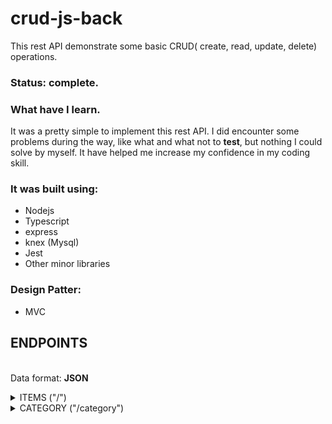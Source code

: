 # crud-js-back

This rest API demonstrate some basic  CRUD( create, read, update, delete) operations.

### Status: complete.

### What have I learn.
 It was a pretty simple to implement this rest API. I did encounter some problems during the way, like what and what not to <b>test</b>, but nothing I could solve by myself.  It have helped me increase my confidence in my coding skill.

### It was built using:
 + Nodejs
 + Typescript
 + express 
 + knex (Mysql)
 + Jest
 + Other minor libraries

### Design Patter:
 + MVC

## ENDPOINTS
 </br>Data format: <b>JSON</b>
 <details><summary>ITEMS ("/")</summary>
 
 ### GET 
  Return a array of items:</br>
  
  <b>RESPONSE</b>
  ```
  [
   {
    id: string,
    name: string,
    stock: number,
    s_price: number,
    b_price: string,
    category: category, // Must exist in the table category.
    description: string
   },
   
   {
    id: string,
    name: string,
    stock: number,
    s_price: number,
    b_price: string,
    category: category, // Must exist in the table category.
    description: string
   }.....
   
  ]
  ```
### POST
 Create a new Item and return a new array of Items.</br>
 
 <b>SEND</b>
  ```
   {
    id: string,
    name: string,
    stock: number,
    s_price: number,
    b_price: string,
    category: category, // Must exist in the table category.
    description: string
   }
  ```
  <b>RESPONSE</b>
  ```
  [
   {
    id: string,
    name: string,
    stock: number,
    s_price: number,
    b_price: string,
    category: category, // Must exist in the table category.
    description: string
   },
   {
    id: string,
    name: string,
    stock: number,
    s_price: number,
    b_price: string,
    category: category, // Must exist in the table category.
    description: string
   } ....
  ]
  ```
  
  ### UPDATE
  Edit a existing Item and return a new array of Items.</br>
 
 <b>SEND</b>
  ```
   {
    id: string, 
    name: "NEW NAME", // <--- UPDATED PROPERTY
    stock: number,
    s_price: number,
    b_price: string,
    category: category, // Must exist in the table category.
    description: string
   }
  ```
  <b>RESPONSE</b>
  ```
  [
   {
    id: string,
    name: "NEW NAME", // <---  UPDATED PROPERTY
    stock: number,
    s_price: number,
    b_price: string,
    category: category, // Must exist in the table category.
    description: string
   },
   {
    id: string,
    name: string,
    stock: number,
    s_price: number,
    b_price: string,
    category: category, // Must exist in the table category.
    description: string
   } ....
  ]
  ```
  ### DELETE 
   Delete a existing item.
   
   <b>SEND</b></br>
   ```
   {
    id: string,   
   }
   ```
 </details>
<details><summary>CATEGORY ("/category")</summary>
 
  ### GET 
  Return a array of category:</br>
  
  <b>RESPONSE</b>
  ```
  [
   {
    id: string,
    name: string,
   },
   {
    id: string,
    name: string,
   }.....
  ]
  ```
### POST
 Create a new category and return a new array of category.</br>
 
 <b>SEND</b>
  ```
   {
    id: string,
    name: string,
   }
  ```
  <b>RESPONSE</b>
  ```
  [
   {
    id: string,
    name: string,
   },
   {
    id: string,
    name: string,
   } ....
  ]
  ```
  
  ### UPDATE
  Edit a existing category and return a new array of category.</br>
 
 <b>SEND</b>
  ```
   {
    id: string, 
    name: "NEW NAME", // <--- UPDATED PROPERTY
   }
  ```
  <b>RESPONSE</b>
  ```
  [
   {
    id: string,
    name: "NEW NAME", // <---  UPDATED PROPERTY
   },
   {
    id: string,
    name: string,
   } ....
  ]
  ```
  ### DELETE 
   Delete a existing category.
   
   <b>SEND</b></br>
   ```
   {
    id: string,   
   }
   ```
</details>
